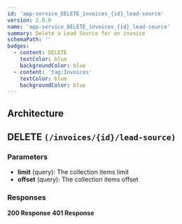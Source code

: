 ```yaml
---
id: 'app-service_DELETE_invoices_{id}_lead-source'
version: 2.0.0
name: 'app-service_DELETE_invoices_{id}_lead-source'
summary: Delete a Lead Source for an invoice
schemaPath: ''
badges:
  - content: DELETE
    textColor: blue
    backgroundColor: blue
  - content: 'tag:Invoices'
    textColor: blue
    backgroundColor: blue
---
```

## Architecture
<NodeGraph />



## DELETE `(/invoices/{id}/lead-source)`

### Parameters
- **limit** (query): The collection items limit
- **offset** (query): The collection items offset




### Responses
**200 Response**
<SchemaViewer file="response-200.json" maxHeight="500" id="response-200" />
      **401 Response**
<SchemaViewer file="response-401.json" maxHeight="500" id="response-401" />

